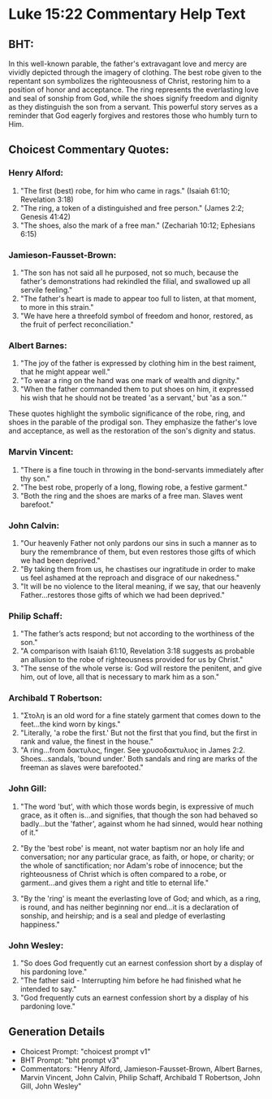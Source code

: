 # Luke 15:22 Commentary Help Text

## BHT:
In this well-known parable, the father's extravagant love and mercy are vividly depicted through the imagery of clothing. The best robe given to the repentant son symbolizes the righteousness of Christ, restoring him to a position of honor and acceptance. The ring represents the everlasting love and seal of sonship from God, while the shoes signify freedom and dignity as they distinguish the son from a servant. This powerful story serves as a reminder that God eagerly forgives and restores those who humbly turn to Him.

## Choicest Commentary Quotes:
### Henry Alford:
1. "The first (best) robe, for him who came in rags." (Isaiah 61:10; Revelation 3:18)
2. "The ring, a token of a distinguished and free person." (James 2:2; Genesis 41:42)
3. "The shoes, also the mark of a free man." (Zechariah 10:12; Ephesians 6:15)

### Jamieson-Fausset-Brown:
1. "The son has not said all he purposed, not so much, because the father's demonstrations had rekindled the filial, and swallowed up all servile feeling." 
2. "The father's heart is made to appear too full to listen, at that moment, to more in this strain." 
3. "We have here a threefold symbol of freedom and honor, restored, as the fruit of perfect reconciliation."

### Albert Barnes:
1. "The joy of the father is expressed by clothing him in the best raiment, that he might appear well."
2. "To wear a ring on the hand was one mark of wealth and dignity."
3. "When the father commanded them to put shoes on him, it expressed his wish that he should not be treated 'as a servant,' but 'as a son.'"

These quotes highlight the symbolic significance of the robe, ring, and shoes in the parable of the prodigal son. They emphasize the father's love and acceptance, as well as the restoration of the son's dignity and status.

### Marvin Vincent:
1. "There is a fine touch in throwing in the bond-servants immediately after thy son." 
2. "The best robe, properly of a long, flowing robe, a festive garment." 
3. "Both the ring and the shoes are marks of a free man. Slaves went barefoot."

### John Calvin:
1. "Our heavenly Father not only pardons our sins in such a manner as to bury the remembrance of them, but even restores those gifts of which we had been deprived." 
2. "By taking them from us, he chastises our ingratitude in order to make us feel ashamed at the reproach and disgrace of our nakedness." 
3. "It will be no violence to the literal meaning, if we say, that our heavenly Father...restores those gifts of which we had been deprived."

### Philip Schaff:
1. "The father’s acts respond; but not according to the worthiness of the son."
2. "A comparison with Isaiah 61:10, Revelation 3:18 suggests as probable an allusion to the robe of righteousness provided for us by Christ."
3. "The sense of the whole verse is: God will restore the penitent, and give him, out of love, all that is necessary to mark him as a son."

### Archibald T Robertson:
1. "Στολη is an old word for a fine stately garment that comes down to the feet...the kind worn by kings." 
2. "Literally, 'a robe the first.' But not the first that you find, but the first in rank and value, the finest in the house."
3. "A ring...from δακτυλος, finger. See χρυσοδακτυλιος in James 2:2. Shoes...sandals, 'bound under.' Both sandals and ring are marks of the freeman as slaves were barefooted."

### John Gill:
1. "The word 'but', with which those words begin, is expressive of much grace, as it often is...and signifies, that though the son had behaved so badly...but the 'father', against whom he had sinned, would hear nothing of it." 

2. "By the 'best robe' is meant, not water baptism nor an holy life and conversation; nor any particular grace, as faith, or hope, or charity; or the whole of sanctification; nor Adam's robe of innocence; but the righteousness of Christ which is often compared to a robe, or garment...and gives them a right and title to eternal life." 

3. "By the 'ring' is meant the everlasting love of God; and which, as a ring, is round, and has neither beginning nor end...it is a declaration of sonship, and heirship; and is a seal and pledge of everlasting happiness."

### John Wesley:
1. "So does God frequently cut an earnest confession short by a display of his pardoning love."
2. "The father said - Interrupting him before he had finished what he intended to say."
3. "God frequently cuts an earnest confession short by a display of his pardoning love."


## Generation Details
- Choicest Prompt: "choicest prompt v1"
- BHT Prompt: "bht prompt v3"
- Commentators: "Henry Alford, Jamieson-Fausset-Brown, Albert Barnes, Marvin Vincent, John Calvin, Philip Schaff, Archibald T Robertson, John Gill, John Wesley"
